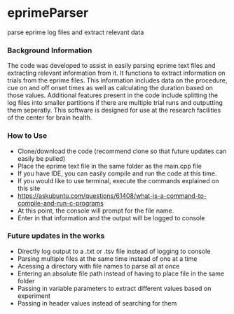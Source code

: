 # eprimeParser
parse eprime log files and extract relevant data

### Background Information
The code was developed to assist in easily parsing eprime text files and extracting relevant information from it. It functions to extract information on trials from the eprime files. This information includes data on the procedure, cue on and off onset times as well as calculating the duration based on those values. Additional features present in the code include splitting the log files into smaller partitions if there are multiple trial runs and outputting them seperatly. This software is designed for use at the research facilities of the center for brain health. 

### How to Use
 - Clone/download the code (recommend clone so that future updates can easily be pulled)
 - Place the eprime text file in the same folder as the main.cpp file
 - If you have IDE, you can easily compile and run the code at this time.
 - If you would like to use terminal, execute the commands explained on this site
  - https://askubuntu.com/questions/61408/what-is-a-command-to-compile-and-run-c-programs
 - At this point, the console will prompt for the file name. 
 - Enter in that information and the output will be logged to console
 
### Future updates in the works
 - Directly log output to a .txt or .tsv file instead of logging to console
 - Parsing multiple files at the same time instead of one at a time
 - Acessing a directory with file names to parse all at once
 - Entering an absolute file path instead of having to place file in the same folder
 - Passing in variable parameters to extract different values based on experiment
 - Passing in header values instead of searching for them
